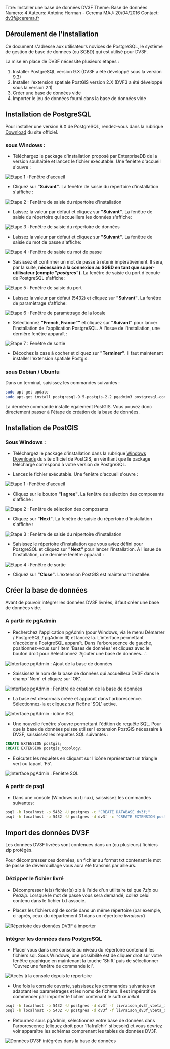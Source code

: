 Titre: Installer une base de données DV3F
Theme: Base de données
Numero: 4
Auteurs: Antoine Herman - Cerema
MAJ: 20/04/2016
Contact: dv3f@cerema.fr

## Déroulement de l'installation

Ce document s'adresse aux utilisateurs novices de PostgreSQL, le système de gestion de base de données (ou SGBD)
qui est utilisé pour DV3F.

La mise en place de DV3F nécessite plusieurs étapes :

 1. Installer PostgreSQL version 9.X (DV3F a été développé sous la version 9.3)
 2. Installer l'extension spatiale PostGIS version 2.X (DVF3 a été développé sous la version 2.1)
 3. Créer une base de données vide
 4. Importer le jeu de données fourni dans la base de données vide


## Installation de PostgreSQL

Pour installer une version 9.X de PostgreSQL, rendez-vous dans la rubrique [Download](http://www.postgresql.org/download/) du site officiel. 


### sous Windows :

 * Téléchargez le package d'installation proposé par EnterpriseDB de la version souhaitée et lancez le fichier exécutable. 
Une fenêtre d'accueil s'ouvre :

![*Etape 1 : Fenêtre d'accueil*](ressources/postgresql-1.png "Installation PostgreSQL")

 * Cliquez sur **"Suivant"**. La fenêtre de saisie du répertoire d'installation s'affiche :

![*Etape 2 : Fenêtre de saisie du répertoire d'installation*](ressources/postgresql-2.png "Installation PostgreSQL")

 * Laissez la valeur par défaut et cliquez sur **"Suivant"**. La fenêtre de saisie du répertoire qui accueillera les données s'affiche:

![*Etape 3 : Fenêtre de saisie du répertoire de données*](ressources/postgresql-3.png "Installation PostgreSQL")

 * Laissez la valeur par défaut et cliquez sur **"Suivant"**. La fenêtre de saisie du mot de passe s'affiche:

![*Etape 4 : Fenêtre de saisie du mot de passe*](ressources/postgresql-4.png "Installation PostgreSQL")

 * Saisissez et confirmer un mot de passe à retenir impérativement. Il sera, par la suite, **nécessaire à la connexion
 au SGBD en tant que super-utilisateur (compte "_postgres_").** La fenêtre de saisie du port d'écoute de PostgreSQL s'affiche:

![*Etape 5 : Fenêtre de saisie du port*](ressources/postgresql-5.png "Installation PostgreSQL")

 * Laissez la valeur par défaut (5432) et  cliquez sur **"Suivant"**. La fenêtre de paramètrage s'affiche: 

![*Etape 6 : Fenêtre de paramètrage de la locale*](ressources/postgresql-6.png "Installation PostgreSQL")

 * Sélectionnez **"French, France""** et cliquez sur **"Suivant"** pour lancer l'installation de l'application PostgreSQL. A l'issue de l'installation,
 une dernière fenêtre apparaît :

![*Etape 7 : Fenêtre de sortie*](ressources/postgresql-7.png "Installation PostgreSQL")

* Décochez la case à cocher et cliquez sur **"Terminer"**. Il faut maintenant installer l'extension spatiale Postgis.

### sous Debian / Ubuntu

Dans un terminal, saisissez les commandes suivantes :

```bash
sudo apt-get update
sudo apt-get install postgresql-9.5-postgis-2.2 pgadmin3 postgresql-contrib-9.5
```

La dernière commande installe également PostGIS. Vous pouvez donc directement passer à l'étape de création de la base de données.

## Installation de PostGIS

### Sous Windows :

 * Téléchargez le package d'installation dans la rubrique [Windows Downloads](http://postgis.net/windows_downloads/) du site officiel de PostGIS, en vérifiant
 que le package téléchargé correspond à votre version de PostgreSQL.
 
 * Lancez le fichier exécutable. Une fenêtre d'accueil s'ouvre :
 
 ![*Etape 1 : Fenêtre d'accueil*](ressources/postgis-1.png "Installation PostGIS")
 
 * Cliquez sur le bouton **"I agree"**. La fenêtre de sélection des composants s'affiche :
 
  ![*Etape 2 : Fenêtre de sélection des composants*](ressources/postgis-2.png "Installation PostGIS")
  
 * Cliquez sur **"Next"**. La fenêtre de saisie du répertoire d'installation s'affiche :
 
  ![*Etape 3 : Fenêtre de saisie du répertoire d'installation*](ressources/postgis-3.png "Installation PostGIS")
  
 * Saisissez le répertoire d'installation que vous aviez défini pour PostgreSQL et cliquez sur **"Next"** pour lancer l'installation. A l'issue de
 l'installation, une dernière fenêtre apparaît :
 
  ![*Etape 4 : Fenêtre de sortie*](ressources/postgis-4.png "Installation PostGIS")
  
  * Cliquez sur **"Close"**. L'extension PostGIS est maintenant installée.

## Créer la base de données

Avant de pouvoir intégrer les données DV3F livrées, il faut créer une base de données vide.

### A partir de pgAdmin

 * Recherchez l'application pgAdmin (pour Windows, via le menu Démarrer / PostgreSQL / pgAdmin III) et lancez la. L'interface
permettant d'accéder à PostgreSQL apparaît. Dans l'arborescence de gauche, positionnez-vous sur l'item 'Bases de données' et cliquez avec
le bouton droit pour Sélectionnez 'Ajouter une base de données...'.

![*Interface pgAdmin : Ajout de la base de données*](ressources/pgadmin-0.png "pgAdmin")

 * Saississez le nom de la base de données qui accueillera DV3F dans le champ 'Nom' et cliquez sur 'OK'. 

 ![*Interface pgAdmin : Fenêtre de création de la base de données*](ressources/pgadmin-0bis.png "pgAdmin")

 * La base est désormais créée et apparait dans l'arborescence. Sélectionnez-la et cliquez sur l'icône 'SQL' active. 

![*Interface pgAdmin : icône SQL*](ressources/pgadmin-1.png "pgAdmin")

* Une nouvelle fenêtre s'ouvre permettant l'édition de requête SQL. Pour que la base de données puisse utiliser l'extension PostGIS nécessaire à
DV3F, saississez les requêtes SQL suivantes :

```sql
CREATE EXTENSION postgis;
CREATE EXTENSION postgis_topology;
```

 * Exécutez les requêtes en cliquant sur l'icône représentant un triangle vert ou tapant 'F5'. 
 
 ![*Interface pgAdmin : Fenêtre SQL*](ressources/pgadmin-2.png "pgAdmin")
 
### A partir de psql

 * Dans une console (Windows ou Linux), saississez les commandes suivantes:
 
```bash
psql -h localhost -p 5432 -U postgres -c "CREATE DATABASE dv3f;"
psql -h localhost -p 5432 -U postgres -d dv3f -c "CREATE EXTENSION postgis; CREATE EXTENSION postgis_topology;"
```

## Import des données DV3F

Les données DV3F livrées sont contenues dans un (ou plusieurs) fichiers zip protégés.

Pour décompresser ces données, un fichier au format txt contenant le mot de passe de déverrouillage vous aura été transmis par ailleurs. 

### Dézipper le fichier livré

 * Décompresser le(s) fichier(s) zip à l'aide d'un utilitaire tel que _7zip_ ou _Peazip_. Lorsque le mot de passe vous sera demandé, collez
 celui contenu dans le fichier txt associé.
 
 * Placez les fichiers sql de sortie dans un même répertoire (par exemple, ci-après, ceux du département _01_ dans un répertoire _livraison/_)
 
  ![*Répertoire des données DV3F à importer*](ressources/integration-1.png "integration")

### Intégrer les données dans PostgreSQL

 * Placer vous dans une console au niveau du répertoire contenant les fichiers sql. Sous Windows, une possibilité est de cliquer droit 
sur votre fenêtre graphique en maintenant la touche 'Shift' puis de sélectionner 'Ouvrez une fenêtre de commande ici'.

 ![*Accès à la console depuis le répertoire*](ressources/integration-2.png "integration")
 
 * Une fois la console ouverte, saississez les commandes suivantes en adaptant les paramètrages et les noms de fichiers. Il est impératif de commencer
 par importer le fichier contenant le suffixe _initial_
 
```bash
psql -h localhost -p 5432 -U postgres -d dv3f -f livraison_dv3f_vbeta_initial.sql
psql -h localhost -p 5432 -U postgres -d dv3f -f livraison_dv3f_vbeta_dep01.sql
```
 * Retournez sous pgAdmin, sélectionnez votre base de données dans l'arborescence (cliquez droit pour 'Rafraîchir' si besoin) et vous devriez voir
apparaître les schémas comprenant les tables de données DV3F. 

 ![*Données DV3F intégrées dans la base de données*](ressources/integration-3.png "integration")

 
